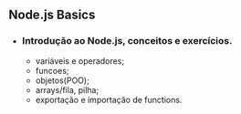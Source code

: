 ## Node.js Basics

- ### Introdução ao Node.js, conceitos e exercícios. 
  - variáveis e operadores;
  - funcoes;
  - objetos(POO);
  - arrays/fila, pilha;
  - exportação e importação de functions.

  